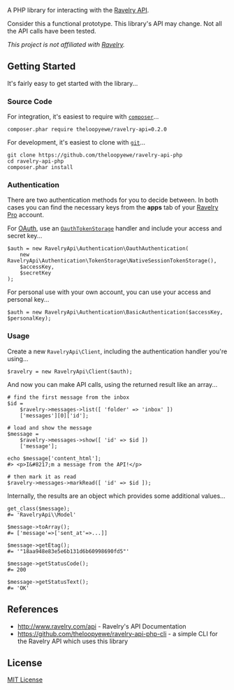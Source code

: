 A PHP library for interacting with the [Ravelry API](http://www.ravelry.com/api).

Consider this a functional prototype. This library's API may change. Not all the API calls have been tested.

*This project is not affiliated with [Ravelry](http://www.ravelry.com/).*


## Getting Started

It's fairly easy to get started with the library...


### Source Code

For integration, it's easiest to require with [`composer`](https://getcomposer.org/)...

    composer.phar require theloopyewe/ravelry-api=0.2.0

For development, it's easiest to clone with [`git`](http://git-scm.com/)...

    git clone https://github.com/theloopyewe/ravelry-api-php
    cd ravelry-api-php
    composer.phar install


### Authentication

There are two authentication methods for you to decide between. In both cases you can find the necessary keys from the
**apps** tab of your [Ravelry Pro](https://www.ravelry.com/pro) account.

For [OAuth](http://oauth.net/), use an [`OauthTokenStorage`](./src/RavelryApi/Authentication/OauthTokenStorage) handler
and include your access and secret key...

    $auth = new RavelryApi\Authentication\OauthAuthentication(
        new RavelryApi\Authentication\TokenStorage\NativeSessionTokenStorage(),
        $accessKey,
        $secretKey
    );

For personal use with your own account, you can use your access and personal key...

    $auth = new RavelryApi\Authentication\BasicAuthentication($accessKey, $personalKey);


### Usage

Create a new `RavelryApi\Client`, including the authentication handler you're using...

    $ravelry = new RavelryApi\Client($auth);

And now you can make API calls, using the returned result like an array...

    # find the first message from the inbox
    $id =
        $ravelry->messages->list([ 'folder' => 'inbox' ])
        ['messages'][0]['id'];

    # load and show the message
    $message =
        $ravelry->messages->show([ 'id' => $id ])
        ['message'];

    echo $message['content_html'];
    #> <p>I&#8217;m a message from the API!</p>

    # then mark it as read
    $ravelry->messages->markRead([ 'id' => $id ]);

Internally, the results are an object which provides some additional values...

    get_class($message);
    #= 'RavelryApi\\Model'

    $message->toArray();
    #= ['message'=>['sent_at'=>...]]

    $message->getEtag();
    #= '"18aa948e83e5e6b131d6b60998690fd5"'

    $message->getStatusCode();
    #= 200

    $message->getStatusText();
    #= 'OK'


## References

 * http://www.ravelry.com/api - Ravelry's API Documentation
 * https://github.com/theloopyewe/ravelry-api-php-cli - a simple CLI for the Ravelry API which uses this library


## License

[MIT License](./LICENSE)
